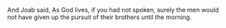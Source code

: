 And Joab said, As God lives, if you had not spoken, surely the men would not have given up the pursuit of their brothers until the morning.

